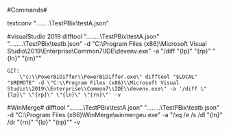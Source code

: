 ﻿#Commands#

textconv "..\..\..\..\TestPBix\testA.json"

#visualStudio 2019
	difftool "..\..\..\..\TestPBix\testA.json" "..\..\..\..\TestPBix\testb.json" -d "C:\Program Files (x86)\Microsoft Visual Studio\2019\Enterprise\Common7\IDE\devenv.exe" -a "/diff \"{lp}\" \"{rp}\" \"{ln}\" \"{rn}\""

	GIT:
		\"c:\\PowerBiDiffer\\PowerBiDiffer.exe\" difftool "$LOCAL" "$REMOTE" -d \"C:\\Program Files (x86)\\Microsoft Visual Studio\\2019\\Enterprise\\Common7\\IDE\\devenv.exe\" -a '/diff \"{lp}\" \"{rp}\" \"{ln}\" \"{rn}\"' -v
		
#WinMerge#
	difftool "..\..\..\..\TestPBix\testA.json" "..\..\..\..\TestPBix\testb.json" -d "C:\Program Files (x86)\WinMerge\winmergeu.exe" -a "/xq /e /s /dl \"{ln}\" /dr \"{rn}\" \"{lp}\" \"{rp}\"" -v

